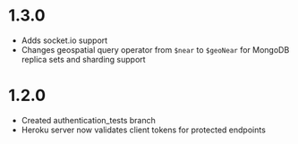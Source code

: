 # 1.3.0

- Adds socket.io support
- Changes geospatial query operator from `$near` to `$geoNear` for MongoDB replica sets and sharding support

# 1.2.0

- Created authentication_tests branch
- Heroku server now validates client tokens for protected endpoints
